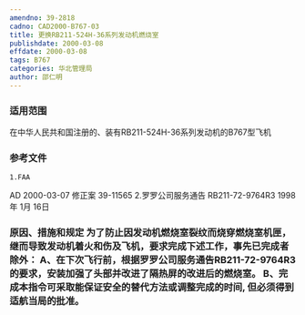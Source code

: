 ```yaml
---
amendno: 39-2818
cadno: CAD2000-B767-03
title: 更换RB211-524H-36系列发动机燃烧室
publishdate: 2000-03-08
effdate: 2000-03-08
tags: B767
categories: 华北管理局
author: 邵仁明
---
```


### 适用范围 
在中华人民共和国注册的、装有RB211-524H-36系列发动机的B767型飞机

### 参考文件
    1.FAA 
AD 2000-03-07  修正案 39-11565 
    2.罗罗公司服务通告 RB211-72-9764R3  1998年 1月 16日


### 原因、措施和规定 为了防止因发动机燃烧室裂纹而烧穿燃烧室机匣，继而导致发动机着火和伤及飞机，要求完成下述工作，事先已完成者除外： A、在下次飞行前，根据罗罗公司服务通告RB211-72-9764R3的要求，安装加强了头部并改进了隔热屏的改进后的燃烧室。     B、完成本指令可采取能保证安全的替代方法或调整完成的时间, 但必须得到适航当局的批准。

